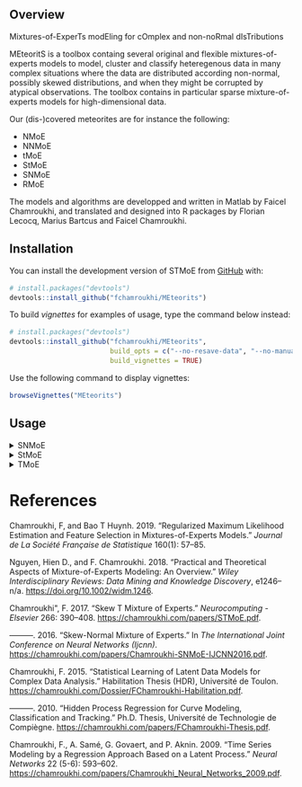 
<!-- README.md is generated from README.Rmd. Please edit that file -->

## Overview

<!-- badges: start -->

<!-- badges: end -->

Mixtures-of-ExperTs modEling for cOmplex and non-noRmal dIsTributions

MEteoritS is a toolbox containg several original and flexible
mixtures-of-experts models to model, cluster and classify heteregenous
data in many complex situations where the data are distributed according
non-normal, possibly skewed distributions, and when they might be
corrupted by atypical observations. The toolbox contains in particular
sparse mixture-of-experts models for high-dimensional data.

Our (dis-)covered meteorites are for instance the following:

  - NMoE
  - NNMoE
  - tMoE
  - StMoE
  - SNMoE
  - RMoE

The models and algorithms are developped and written in Matlab by Faicel
Chamroukhi, and translated and designed into R packages by Florian
Lecocq, Marius Bartcus and Faicel Chamroukhi.

## Installation

You can install the development version of STMoE from
[GitHub](https://github.com/) with:

``` r
# install.packages("devtools")
devtools::install_github("fchamroukhi/MEteorits")
```

To build *vignettes* for examples of usage, type the command below
instead:

``` r
# install.packages("devtools")
devtools::install_github("fchamroukhi/MEteorits", 
                         build_opts = c("--no-resave-data", "--no-manual"), 
                         build_vignettes = TRUE)
```

Use the following command to display vignettes:

``` r
browseVignettes("MEteorits")
```

## Usage

<details>

<summary>SNMoE</summary>

``` r
library(meteorit)

data("simulatedstructureddata")

K <- 2 # Number of regimes (mixture components)
p <- 1 # Dimension of beta (order of the polynomial regressors)
q <- 1 # Dimension of w (order of the logistic regression: to be set to 1 for segmentation)

n_tries <- 1
max_iter <- 1500
threshold <- 1e-6
verbose <- TRUE
verbose_IRLS <- FALSE

snmoe <- emSNMoE(simulatedstructureddata$X, matrix(simulatedstructureddata$Y), 
                 K, p, q, n_tries, max_iter, threshold, verbose, verbose_IRLS)

snmoe$plot()
```

<img src="man/figures/README-unnamed-chunk-5-1.png" style="display: block; margin: auto;" /><img src="man/figures/README-unnamed-chunk-5-2.png" style="display: block; margin: auto;" /><img src="man/figures/README-unnamed-chunk-5-3.png" style="display: block; margin: auto;" /><img src="man/figures/README-unnamed-chunk-5-4.png" style="display: block; margin: auto;" />

</details>

<details>

<summary>StMoE</summary>

``` r
library(meteorit)

data("simulatedstructureddata")

K <- 2 # Number of regimes (mixture components)
p <- 1 # Dimension of beta (order of the polynomial regressors)
q <- 1 # Dimension of w (order of the logistic regression: to be set to 1 for segmentation)

n_tries <- 1
max_iter <- 1500
threshold <- 1e-5
verbose <- TRUE
verbose_IRLS <- FALSE

stmoe <- emStMoE(simulatedstructureddata$X, matrix(simulatedstructureddata$Y), 
                 K, p, q, n_tries, max_iter, threshold, verbose, verbose_IRLS)

stmoe$plot()
```

<img src="man/figures/README-unnamed-chunk-6-1.png" style="display: block; margin: auto;" /><img src="man/figures/README-unnamed-chunk-6-2.png" style="display: block; margin: auto;" /><img src="man/figures/README-unnamed-chunk-6-3.png" style="display: block; margin: auto;" /><img src="man/figures/README-unnamed-chunk-6-4.png" style="display: block; margin: auto;" />

</details>

<details>

<summary>TMoE</summary>

``` r
library(meteorit)

data("simulatedstructureddata")

K <- 2 # Number of regimes (mixture components)
p <- 1 # Dimension of beta (order of the polynomial regressors)
q <- 1 # Dimension of w (order of the logistic regression: to be set to 1 for segmentation)

n_tries <- 1
max_iter <- 1500
threshold <- 1e-5
verbose <- TRUE
verbose_IRLS <- FALSE

tmoe <- emTMoE(simulatedstructureddata$X, matrix(simulatedstructureddata$Y), K, p, q, n_tries, max_iter, threshold, verbose, verbose_IRLS)

tmoe$plot()
```

<img src="man/figures/README-unnamed-chunk-7-1.png" style="display: block; margin: auto;" /><img src="man/figures/README-unnamed-chunk-7-2.png" style="display: block; margin: auto;" /><img src="man/figures/README-unnamed-chunk-7-3.png" style="display: block; margin: auto;" /><img src="man/figures/README-unnamed-chunk-7-4.png" style="display: block; margin: auto;" />

</details>

# References

<div id="refs" class="references">

<div id="ref-item1">

Chamroukhi, F, and Bao T Huynh. 2019. “Regularized Maximum Likelihood
Estimation and Feature Selection in Mixtures-of-Experts Models.”
*Journal de La Société Française de Statistique* 160(1): 57–85.

</div>

<div id="ref-item2">

Nguyen, Hien D., and F. Chamroukhi. 2018. “Practical and Theoretical
Aspects of Mixture-of-Experts Modeling: An Overview.” *Wiley
Interdisciplinary Reviews: Data Mining and Knowledge Discovery*,
e1246–n/a. <https://doi.org/10.1002/widm.1246>.

</div>

<div id="ref-item3">

Chamroukhi", F. 2017. “Skew T Mixture of Experts.” *Neurocomputing -
Elsevier* 266: 390–408. <https://chamroukhi.com/papers/STMoE.pdf>.

</div>

<div id="ref-item4">

———. 2016. “Skew-Normal Mixture of Experts.” In *The International Joint
Conference on Neural Networks (Ijcnn)*.
<https://chamroukhi.com/papers/Chamroukhi-SNMoE-IJCNN2016.pdf>.

</div>

<div id="ref-item6">

Chamroukhi, F. 2015. “Statistical Learning of Latent Data Models for
Complex Data Analysis.” Habilitation Thesis (HDR), Université de Toulon.
<https://chamroukhi.com/Dossier/FChamroukhi-Habilitation.pdf>.

</div>

<div id="ref-item5">

———. 2010. “Hidden Process Regression for Curve Modeling, Classification
and Tracking.” Ph.D. Thesis, Université de Technologie de Compiègne.
<https://chamroukhi.com/papers/FChamroukhi-Thesis.pdf>.

</div>

<div id="ref-item7">

Chamroukhi, F., A. Samé, G. Govaert, and P. Aknin. 2009. “Time Series
Modeling by a Regression Approach Based on a Latent Process.” *Neural
Networks* 22 (5-6): 593–602.
<https://chamroukhi.com/papers/Chamroukhi_Neural_Networks_2009.pdf>.

</div>

</div>
